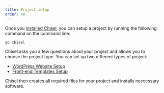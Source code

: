 ```yaml
---
title: Project setup
order: 40
---
```


Once you [installed Chisel](/docs/installation/), you can setup a project by running the following command on the command line:

```bash
yo chisel
```

Chisel asks you a few questions about your project and allows you to choose the project type. You can set up two different types of project: 

* [WordPress Website Setup](/docs/setup/wordpress/)
* [Front-end Templates Setup](/docs/setup/frontend/)

Chisel then creates all required files for your project and installs neccessary software.
